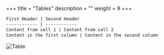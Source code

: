 +++
title = "Tables"
description = ""
weight = 9
+++


```md
First Header | Second Header
------------ | ------------
Content from cell 1 | Content from cell 2
Content in the first column | Content in the second column
```

![Table](https://mszturc.github.io/obsidian-advanced-slides/images/table.png)
